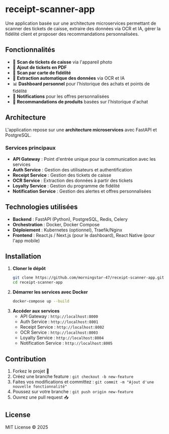# receipt-scanner-app
Une application basée sur une architecture microservices permettant de scanner des tickets de caisse, extraire des données via OCR et IA, gérer la fidélité client et proposer des recommandations personnalisées.

## Fonctionnalités
- 📸 **Scan de tickets de caisse** via l'appareil photo
- 📄 **Ajout de tickets en PDF**
- 🎫 **Scan par carte de fidélité**
- 🧠 **Extraction automatique des données** via OCR et IA
- 📊 **Dashboard personnel** pour l'historique des achats et points de fidélité
- 🔔 **Notifications** pour les offres personnalisées
- 🛒 **Recommandations de produits** basées sur l'historique d'achat

## Architecture
L'application repose sur une **architecture microservices** avec FastAPI et PostgreSQL.

### **Services principaux**
- **API Gateway** : Point d'entrée unique pour la communication avec les services
- **Auth Service** : Gestion des utilisateurs et authentification
- **Receipt Service** : Gestion des tickets de caisse
- **OCR Service** : Extraction des données à partir des tickets
- **Loyalty Service** : Gestion du programme de fidélité
- **Notification Service** : Gestion des alertes et offres personnalisées

## Technologies utilisées
- **Backend** : FastAPI (Python), PostgreSQL, Redis, Celery
- **Orchestration** : Docker, Docker Compose
- **Déploiement** : Kubernetes (optionnel), Traefik/Nginx
- **Frontend** : React.js / Next.js (pour le dashboard), React Native (pour l'app mobile)

## Installation
1. **Cloner le dépôt**
   ```bash
   git clone https://github.com/morningstar-47/receipt-scanner-app.git
   cd receipt-scanner-app
   ```
2. **Démarrer les services avec Docker**
   ```bash
   docker-compose up --build
   ```
3. **Accéder aux services**
   - API Gateway : `http://localhost:8000`
   - Auth Service : `http://localhost:8001`
   - Receipt Service : `http://localhost:8002`
   - OCR Service : `http://localhost:8003`
   - Loyalty Service : `http://localhost:8004`
   - Notification Service : `http://localhost:8005`

## Contribution
1. Forkez le projet 🍴
2. Créez une branche feature : `git checkout -b new-feature`
3. Faites vos modifications et committez : `git commit -m "Ajout d'une nouvelle fonctionnalité"`
4. Poussez sur votre branche : `git push origin new-feature`
5. Ouvrez une pull request 📥

## License
MIT License © 2025
